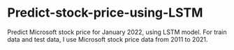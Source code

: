 # Predict-stock-price-using-LSTM
Predict Microsoft stock price for January 2022, using LSTM model. For train data and test data, I use Microsoft stock price data from 2011 to 2021.
